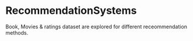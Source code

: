 # RecommendationSystems
Book, Movies &amp; ratings dataset are explored for different receommendation methods. 
